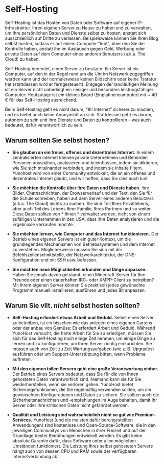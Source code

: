 Self-Hosting
============

Self-Hosting ist das Hosten von Daten oder Software auf eigener IT-Infrastruktur.
Ihren eigenen Server zu Hause zu haben und zu verwalten, um Ihre persönlichen Daten und Dienste selbst zu hosten, anstatt sich ausschließlich auf Dritte zu verlassen. Beispielsweise können Sie Ihren Blog selbst hosten, sodass er auf einem Computer "lebt", über den Sie die Kontrolle haben, anstatt ihn im Austausch gegen Geld, Werbung oder private Daten auf dem Computer eines anderen Benutzers (a.k.a. The Cloud) zu haben.

Self-Hosting bedeutet, einen Server zu besitzen. Ein Server ist ein Computer, auf den in der Regel rund um die Uhr im Netzwerk zugegriffen werden kann und der normalerweise keinen Bildschirm oder keine Tastatur hat (stattdessen wird er ferngesteuert). Entgegen der landläufigen Meinung ist ein Server nicht unbedingt ein riesiger und besonders leistungsfähiger Computer: Heutzutage ist ein kleines Board (Einplatinencomputer) mit ~ 40 € für das Self-Hosting ausreichend.

Beim Self-Hosting geht es nicht darum, "Ihr Internet" sicherer zu machen, und es bietet auch keine Anonymität an sich. Stattdessen geht es darum, autonom zu sein und Ihre Dienste und Daten zu kontrollieren - was auch bedeutet, dafür verantwortlich zu sein.

Warum sollten Sie selbst hosten?
------------------------------

- **Sie glauben an ein freies, offenes und dezentrales Internet.** In einem zentralisierten Internet können private Unternehmen und Behörden Personen ausspähen, analysieren und beeinflussen, indem sie diktieren, wie Sie sich miteinander verbinden, und indem sie Inhalte filtern. Yunohost wird von einer Community entwickelt, die an ein offenes und dezentrales Internet glaubt, und wir hoffen, dass Sie dies auch tun!

- **Sie möchten die Kontrolle über Ihre Daten und Dienste haben.** Ihre Bilder, Chatnachrichten, der Browserverlauf und der Text, den Sie für die Schule schreiben, haben auf dem Server eines anderen Benutzers (a.k.a. The Cloud) nichts zu suchen. Sie sind Teil Ihres Privatlebens, aber auch Teil des Lebens Ihrer Familie, Ihres Partners und so weiter. Diese Daten sollten von * Ihnen * verwaltet werden, nicht von einem zufälligen Unternehmen in den USA, dass Ihre Daten analysieren und die Ergebnisse verkaufen möchte.

- **Sie möchten lernen, wie Computer und das Internet funktionieren.** Der Betrieb eines eigenen Servers ist ein guter Kontext, um die grundlegenden Mechanismen von Betriebssystemen und dem Internet zu verstehen. Möglicherweise müssen Sie sich mit der Befehlszeilenschnittstelle, der Netzwerkarchitektur, der DNS-Konfiguration und mit SSH usw. befassen.

- **Sie möchten neue Möglichkeiten erkunden und Dinge anpassen.** Haben Sie jemals davon geträumt, einen Minecraft-Server für Ihre Freunde oder einen dauerhaften IRC- oder XMPP-Client zu betreiben? Mit Ihrem eigenen Server können Sie praktisch jedes gewünschte Programm manuell installieren, ausführen und jedes Bit anpassen.

Warum Sie vllt. *nicht* selbst hosten sollten?
------------------------------------

- **Self-Hosting erfordert etwas Arbeit und Geduld.** Selbst einen Server zu betreiben, ist ein bisschen wie das anlegen eines eigenen Gartens oder der anbau von Gemüse: Es erfordert Arbeit und Geduld. Während YunoHost versucht, die harte Arbeit für Sie zu erledigen, müssen Sie sich für das Self-Hosting noch einige Zeit nehmen, um einige Dinge zu lernen und zu konfigurieren, um Ihren Server richtig einzurichten. Sie müssen auch von Zeit zu Zeit Wartungsaufgaben (wie z. B. Upgrades) ausführen oder um Support-Unterstützung bitten, wenn Probleme auftreten.

- **Mit den eigenen tollen Servern geht eine große Verantwortung einher.** Der Betrieb eines Servers bedeutet, dass Sie für die von Ihnen gehosteten Daten verantwortlich sind. Niemand kann sie für Sie wiederherstellen, wenn sie verloren gehen. YunoHost bietet Sicherungsfunktionen, die Sie regelmäßig verwenden sollten, um die gewünschten Konfigurationen und Daten zu sichern. Sie sollten auch die Sicherheitsnachrichten und -empfehlungen im Auge behalten, damit Ihr Server oder Ihre kritischen Daten nicht gefährdet werden.

- **Qualität und Leistung sind wahrscheinlich nicht so gut wie Premium-Services.** YunoHost (und die meisten dafür bereitgestellten Anwendungen) sind kostenlose und Open-Source-Software, die in den jeweiligen Communitys von Menschen in ihrer Freizeit und auf der Grundlage bester Bemühungen entwickelt werden. Es gibt keine absolute Garantie dafür, dass Software unter allen möglichen Umständen funktioniert. Die Leistung Ihres selbst gehosteten Servers hängt auch von dessen CPU und RAM sowie der verfügbaren Internetverbindung ab.

